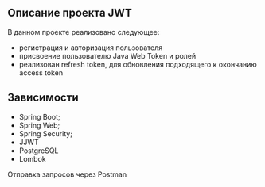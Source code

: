 ## Описание проекта JWT 

В данном проекте реализовано следующее: 

* регистрация и авторизация пользователя
* присвоение пользователю Java Web Token и ролей
* реализован refresh token, для обновления подходящего к окончанию access token

 ## Зависимости

 * Spring Boot;
 * Spring Web;
 * Spring Security;
 * JJWT
 * PostgreSQL
 * Lombok


 Отправка запросов через Postman
